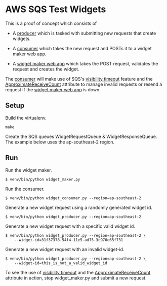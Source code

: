 AWS SQS Test Widgets
====================

This is a proof of concept which consists of

 -  A [producer](widget_producer.py) which is tasked with submitting new
    requests that create widgets.

 - A [consumer](widget_consumer.py) which takes the new request and
    POSTs it to a widget maker web app.

 - A [widget maker web app](widget_maker.py) which takes the POST
   request, validates the request and creates the widget.


The [consumer](widget_response.py) will make use of SQS's [visibility
timeout](https://docs.aws.amazon.com/AWSSimpleQueueService/latest/SQSDeveloperGuide/AboutVT.html) feature and the [ApproximateReceiveCount](https://docs.aws.amazon.com/AWSSimpleQueueService/latest/APIReference/API_ReceiveMessage.html) attribute to manage invalid requests or resend a request if the [widget maker web app](widget_marker.py) is down.


Setup
----


Build the virtualenv.

```
make
```

Create the SQS queues WidgetRequestQueue & WidgetResponseQueue. The
example below uses the ap-southeast-2 region.

Run
---

Run the widget maker.

```
$ venv/bin/python widget_maker.py
```

Run the consumer.

```
$ venv/bin/python widget_consumer.py --region=ap-southeast-2
```

Generate a new widget request using a randomly generated widget id.

```
$ venv/bin/python widget_producer.py --region=ap-southeast-2
```

Generate a new widget request with a specific valid widget id.
```
$ venv/bin/python widget_producer.py --region=ap-southeast-2 \
    --widget-id=31f37378-54f4-11e5-ad75-3c970e65f731
```

Generate a new widget request with an invalid widget-id.
```
$ venv/bin/python widget_producer.py --region=ap-southeast-2 \
    --widget-id=this_is_not_a_valid_widget_id
```

To see the use of [visibility timeout](https://docs.aws.amazon.com/AWSSimpleQueueService/latest/SQSDeveloperGuide/AboutVT.html) and the
[ApproximateReceiveCount](https://docs.aws.amazon.com/AWSSimpleQueueService/latest/APIReference/API_ReceiveMessage.html) attribute in action, stop widget_maker.py and submit a new request.

